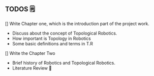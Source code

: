 ## TODOS 🗒
[] Write Chapter one, which is the introduction part of the project work.
- Discuss about the concept of Topological Robotics.
- How important is Topology in Robotics
- Some basic definitions and terms in T.R

[] Write the Chapter Two
- Brief history of Robotics and Topological Robotics.
- Literature Review 📖